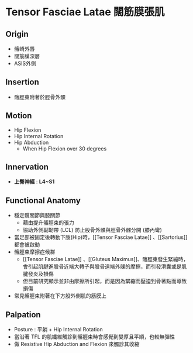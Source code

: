 # Tensor Fasciae Latae 闊筋膜張肌
## Origin
* 髂嵴外唇
* 闊筋膜深層
* ASIS外側  

## Insertion
* 髂脛束附著於脛骨外髁

## Motion
* Hip Flexion
* Hip Internal Rotation
* Hip Abduction
	* When Hip Flexion over 30 degrees  

## Innervation
* **上臀神經** : **L4~S1**  

## Functional Anatomy
* 穩定髖關節與膝關節
	* 藉由提升髂脛束的張力
	* 協助外側副韌帶 (LCL) 防止股骨外髁與脛骨外髁分開 (膝內彎)
* 當足部被固定後轉動下肢(Hip)時，[[Tensor Fasciae Latae]] 、[[Sartorius]] 都會被啟動
* 髂脛束摩擦症候群
	* [[Tensor Fasciae Latae]] 、[[Gluteus Maximus]]、髂脛束發生緊繃時，會引起肌腱進股骨近端大轉子與股骨遠端外髁的摩擦，而引發滑囊或是肌腱發炎及損傷
	* 但目前研究顯示並非由摩擦所引起，而是因為緊繃而壓迫到骨著點而導致損傷
* 常見髂脛束附著在下方股外側肌的筋膜上

## Palpation
* Posture : 平躺 + Hip Internal Rotation
* 當沿著 TFL 的肌纖維觸診到髂脛束時會感覺到變厚且平順，也較無彈性
* 做 Resistive Hip Abduction and Flexion 來觸診其收縮